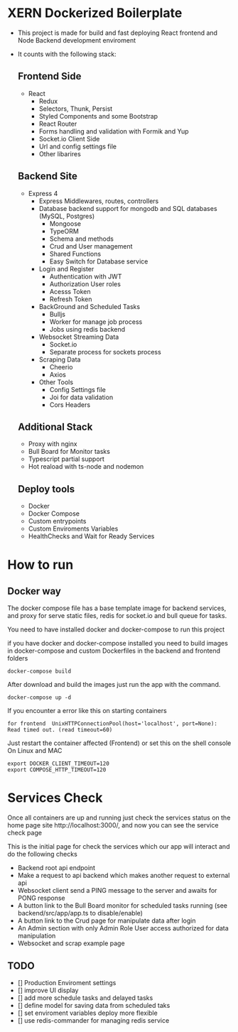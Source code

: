 # XERN Dockerized Boilerplate

   - This project is made for build and fast deploying React frontend and Node Backend development enviroment 
   - It counts with the following stack:
  
     ## Frontend Side
       - React 
         - Redux
         - Selectors, Thunk, Persist
         - Styled Components and some Bootstrap
         - React Router
         - Forms handling and validation with Formik and Yup
         - Socket.io Client Side
         - Url and config settings file
         - Other libarires
        
     ## Backend Site
       - Express 4
           - Express Middlewares, routes, controllers
         - Database backend support for mongodb and SQL databases (MySQL, Postgres)
           - Mongoose
           - TypeORM 
           - Schema and methods
           - Crud and User management
           - Shared Functions 
           - Easy Switch for Database service
         - Login and Register
           - Authentication with JWT
           - Authorization User roles
           - Acesss Token
           - Refresh Token
         - BackGround and Scheduled Tasks
           - Bulljs 
           - Worker for manage job process
           - Jobs using redis backend
         - Websocket Streaming Data
           - Socket.io
           - Separate process for sockets process  
         - Scraping Data
           - Cheerio
           - Axios
         - Other Tools
           - Config Settings file 
           - Joi for data validation
           - Cors Headers
           
     ## Additional Stack
       - Proxy with nginx
       - Bull Board for Monitor tasks
       - Typescript partial support
       - Hot reaload with ts-node and nodemon

     ## Deploy tools
       - Docker 
       - Docker Compose
       - Custom entrypoints
       - Custom Enviroments Variables
       - HealthChecks and Wait for Ready Services

# How to run

  ## Docker way
  
  The docker compose file has a base template image for backend services, and proxy for serve static files, redis for socket.io and bull queue for tasks.

  You need to have installed docker and docker-compose to run this project
  
  if you have docker and docker-compose installed you need to build images in docker-compose and custom Dockerfiles in the backend and frontend folders

    docker-compose build 
  
  After download and build the images just run the app with the command.

    docker-compose up -d
  
  If you encounter a error like this on starting containers 

    for frontend  UnixHTTPConnectionPool(host='localhost', port=None): Read timed out. (read timeout=60)

  Just restart the container affected (Frontend) or set this on the shell console On Linux and MAC

    export DOCKER_CLIENT_TIMEOUT=120
    export COMPOSE_HTTP_TIMEOUT=120


# Services Check

  Once all containers are up and running just check the services status on the home page site http://localhost:3000/, and now you can see the service check page


  This is the initial page for check the services which our app will interact and do the following checks

  - Backend root api endpoint
  - Make a request to api backend which makes another request to external api
  - Websocket client send a PING message to the server and awaits for PONG response
  - A button link to the Bull Board monitor for scheduled tasks running (see backend/src/app/app.ts to disable/enable)
  - A button link to the Crud page for manipulate data after login
  - An Admin section with only Admin Role User access authorized for data manipulation
  - Websocket and scrap example page 


  ## TODO
  - [] Production Enviroment settings
  - [] improve UI display 
  - [] add more schedule tasks and delayed tasks
  - [] define model for saving data from scheduled taks
  - [] set enviroment variables deploy more flexible
  - [] use redis-commander for managing redis service
  